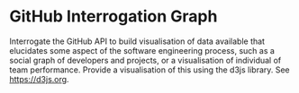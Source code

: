 # GitHub Interrogation Graph
Interrogate the GitHub API to build visualisation of data available that elucidates some aspect of the software engineering process, such as a social graph of developers and projects, or a visualisation of individual of team performance. Provide a visualisation of this using the d3js library. See https://d3js.org.

